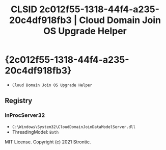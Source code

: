 ﻿---
title: "CLSID 2c012f55-1318-44f4-a235-20c4df918fb3 | Cloud Domain Join OS Upgrade Helper"
excerpt: What is COM-Object CLSID 2c012f55-1318-44f4-a235-20c4df918fb3?
---

# {2c012f55-1318-44f4-a235-20c4df918fb3}

* `Cloud Domain Join OS Upgrade Helper`

## Registry


### InProcServer32

* `C:\Windows\System32\CloudDomainJoinDataModelServer.dll`
* ThreadingModel: `Both`

MIT License. Copyright (c) 2021 Strontic.


